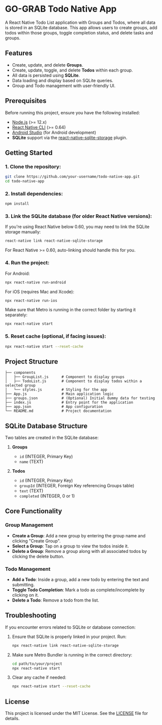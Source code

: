 # GO-GRAB Todo Native App

A React Native Todo List application with Groups and Todos, where all data is stored in an SQLite database. This app allows users to create groups, add todos within those groups, toggle completion status, and delete tasks and groups.

## Features

- Create, update, and delete **Groups**.
- Create, update, toggle, and delete **Todos** within each group.
- All data is persisted using **SQLite**.
- Data loading and display based on SQLite queries.
- Group and Todo management with user-friendly UI.

## Prerequisites

Before running this project, ensure you have the following installed:

- [Node.js](https://nodejs.org/) (>= 12.x)
- [React Native CLI](https://reactnative.dev/docs/environment-setup) (>= 0.64)
- [Android Studio](https://developer.android.com/studio) (for Android development)
- **SQLite** support via the [react-native-sqlite-storage](https://github.com/andpor/react-native-sqlite-storage) plugin.

## Getting Started

### 1. Clone the repository:

```bash
git clone https://github.com/your-username/todo-native-app.git
cd todo-native-app
```

### 2. Install dependencies:

```bash
npm install
```

### 3. Link the SQLite database (for older React Native versions):

If you're using React Native below 0.60, you may need to link the SQLite storage manually:

```bash
react-native link react-native-sqlite-storage
```

For React Native >= 0.60, auto-linking should handle this for you.

### 4. Run the project:

For Android:

```bash
npx react-native run-android
```

For iOS (requires Mac and Xcode):

```bash
npx react-native run-ios
```

Make sure that Metro is running in the correct folder by starting it separately:

```bash
npx react-native start
```

### 5. Reset cache (optional, if facing issues):

```bash
npx react-native start --reset-cache
```

## Project Structure

```
├── components
│   ├── GroupList.js      # Component to display groups
│   ├── TodoList.js       # Component to display todos within a selected group
│   └── styles.js         # Styling for the app
├── App.js                # Main application logic
├── groups.json           # (Optional) Initial dummy data for testing
├── index.js              # Entry point for the application
├── app.json              # App configuration
└── README.md             # Project documentation
```

## SQLite Database Structure

Two tables are created in the SQLite database:
1. **Groups**
   - `id` (INTEGER, Primary Key)
   - `name` (TEXT)

2. **Todos**
   - `id` (INTEGER, Primary Key)
   - `groupId` (INTEGER, Foreign Key referencing Groups table)
   - `text` (TEXT)
   - `completed` (INTEGER, 0 or 1)

## Core Functionality

### Group Management
- **Create a Group**: Add a new group by entering the group name and clicking "Create Group".
- **Select a Group**: Tap on a group to view the todos inside it.
- **Delete a Group**: Remove a group along with all associated todos by clicking the delete button.

### Todo Management
- **Add a Todo**: Inside a group, add a new todo by entering the text and submitting.
- **Toggle Todo Completion**: Mark a todo as complete/incomplete by clicking on it.
- **Delete a Todo**: Remove a todo from the list.

## Troubleshooting

If you encounter errors related to SQLite or database connection:
1. Ensure that SQLite is properly linked in your project. Run:
   ```bash
   npx react-native link react-native-sqlite-storage
   ```
   
2. Make sure Metro Bundler is running in the correct directory:
   ```bash
   cd path/to/your/project
   npx react-native start
   ```

3. Clear any cache if needed:
   ```bash
   npx react-native start --reset-cache
   ```

## License

This project is licensed under the MIT License. See the [LICENSE](LICENSE) file for details.

